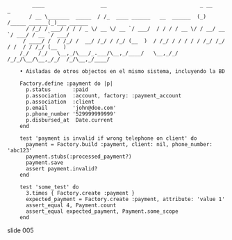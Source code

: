             ____                  __                              _ __             _
           / __ \_______  _____  / /_  ____ ______   __  ______  (_) /_____ ______(_)___ ______
          / /_/ / ___/ / / / _ \/ __ \/ __ `/ ___/  / / / / __ \/ / __/ __ `/ ___/ / __ `/ ___/
         / ____/ /  / /_/ /  __/ /_/ / /_/ (__  )  / /_/ / / / / / /_/ /_/ / /  / / /_/ (__  )
        /_/   /_/   \__,_/\___/_.___/\__,_/____/   \__,_/_/ /_/_/\__/\__,_/_/  /_/\__,_/____/

        • Aisladas de otros objectos en el mismo sistema, incluyendo la BD

        Factory.define :payment do |p|
          p.status       :paid
          p.association  :account, factory: :payment_account
          p.association  :client
          p.email        'john@doe.com'
          p.phone_number '529999999999'
          p.disbursed_at  Date.current
        end

        test 'payment is invalid if wrong telephone on client' do
          payment = Factory.build :payment, client: nil, phone_number: 'abc123'
          payment.stubs(:processed_payment?)
          payment.save
          assert payment.invalid?
        end

        test 'some_test' do
          3.times { Factory.create :payment }
          expected_payment = Factory.create :payment, attribute: 'value 1'
          assert_equal 4, Payment.count
          assert_equal expected_payment, Payment.some_scope
        end
















































































slide 005
